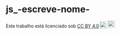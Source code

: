 # js_-escreve-nome-

<p xmlns:cc="http://creativecommons.org/ns#" >Este trabalho está licenciado sob <a href="http://creativecommons.org/licenses/by/4.0/?ref=chooser-v1" target="_blank" rel="license noopener noreferrer" style="display:inline-block;">CC BY 4.0<img style="height:22px!important;margin-left:3px;vertical-align:text-bottom ;" src="https://mirrors.creativecommons.org/presskit/icons/cc.svg?ref=chooser-v1"><img style="height:22px!important;margin-left:3px;vertical-align:text -fundo;" src="https://mirrors.creativecommons.org/presskit/icons/by.svg?ref=chooser-v1"></a></p>
